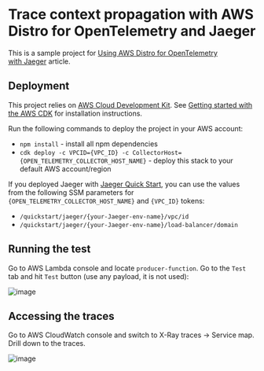 # Trace context propagation with AWS Distro for OpenTelemetry and Jaeger

This is a sample project for [Using AWS Distro for OpenTelemetry with Jaeger](https://betterprogramming.pub/using-aws-distro-for-opentelemetry-with-jaeger-acf4df3a8e37?source=friends_link&sk=5c27f1cb04622e8644377b12779dd232) article.

## Deployment
This project relies on [AWS Cloud Development Kit](https://aws.amazon.com/cdk/). See [Getting started with the AWS CDK](https://docs.aws.amazon.com/cdk/v2/guide/getting_started.html) for installation instructions.

Run the following commands to deploy the project in your AWS account:

* `npm install` - install all npm dependencies
* `cdk deploy -c VPCID={VPC_ID} -c CollectorHost={OPEN_TELEMETRY_COLLECTOR_HOST_NAME}` - deploy this stack to your default AWS account/region

If you deployed Jaeger with [Jaeger Quick Start](https://github.com/kolomiets/quickstart-jaeger), you can use the values from 
the following SSM parameters for `{OPEN_TELEMETRY_COLLECTOR_HOST_NAME}` and `{VPC_ID}` tokens:

 - `/quickstart/jaeger/{your-Jaeger-env-name}/vpc/id`
 - `/quickstart/jaeger/{your-Jaeger-env-name}/load-balancer/domain`

## Running the test
Go to AWS Lambda console and locate `producer-function`. Go to the `Test` tab and hit `Test` button (use any payload, it is not used):

![image](https://user-images.githubusercontent.com/270567/158897130-c57ad361-817f-473c-be99-ba60a7ed0384.png)

## Accessing the traces
Go to AWS CloudWatch console and switch to X-Ray traces -> Service map. Drill down to the traces.

![image](https://user-images.githubusercontent.com/270567/158897349-8de399a0-e468-45ef-ba95-ecb444b17471.png)
